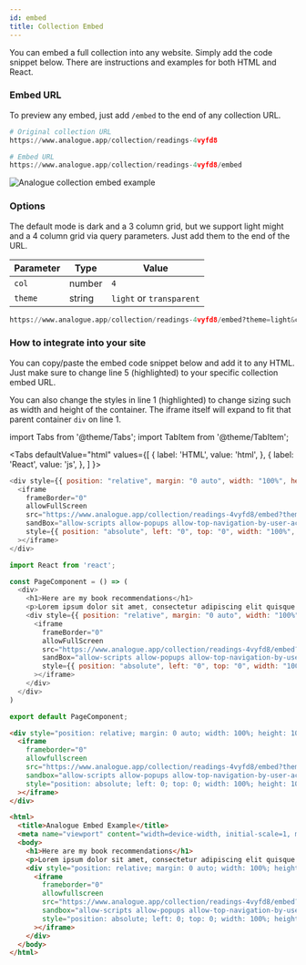 ```yaml
---
id: embed
title: Collection Embed
---
```

You can embed a full collection into any website. Simply add the code snippet below. There are instructions and examples for both HTML and React.

### Embed URL

To preview any embed, just add `/embed` to the end of any collection URL.

```python
# Original collection URL
https://www.analogue.app/collection/readings-4vyfd8

# Embed URL
https://www.analogue.app/collection/readings-4vyfd8/embed
```

![Analogue collection embed example](https://analogue.onrender.com/img/embed.gif)

### Options

The default mode is dark and a 3 column grid, but we support light might and a 4 column grid via query parameters. Just add them to the end of the URL.

Parameter | Type | Value
--------- | ---- | -----------
`col` | number | `4`
`theme` | string | `light` or `transparent`


```python title="Embed URL with option parameters"
https://www.analogue.app/collection/readings-4vyfd8/embed?theme=light&col=4
```

### How to integrate into your site

You can copy/paste the embed code snippet below and add it to any HTML. Just make sure to change line 5 (highlighted) to your specific collection embed URL.

You can also change the styles in line 1 (highlighted) to change sizing such as width and height of the container. The iframe itself will expand to fit that parent container `div` on line 1.

import Tabs from '@theme/Tabs';
import TabItem from '@theme/TabItem';

<Tabs
  defaultValue="html"
  values={[
    { label: 'HTML', value: 'html', },
    { label: 'React', value: 'js', },
  ]
}>
<TabItem value="js">

```js {1,5} title="Embed Code for React"
<div style={{ position: "relative", margin: "0 auto", width: "100%", height: "100%", minHeight: "700px" }}>
  <iframe
    frameBorder="0"
    allowFullScreen
    src="https://www.analogue.app/collection/readings-4vyfd8/embed?theme=light&col=4"
    sandBox="allow-scripts allow-popups allow-top-navigation-by-user-activation allow-forms allow-same-origin"
    style={{ position: "absolute", left: "0", top: "0", width: "100%", height: "100%" }}
  ></iframe>
</div>
```

```js {7-15} title="Example React component with integrated Embed Code"
import React from 'react';

const PageComponent = () => (
  <div>
    <h1>Here are my book recommendations</h1>
    <p>Lorem ipsum dolor sit amet, consectetur adipiscing elit quisque turpis justo, lobortis a molestie nec, mattis sit amet tortor nulla in nisi justo vivamus elit felis fermentum a sodales eu.</p>
    <div style={{ position: "relative", margin: "0 auto", width: "100%", height: "100%", minHeight: "700px" }}>
      <iframe
        frameBorder="0"
        allowFullScreen
        src="https://www.analogue.app/collection/readings-4vyfd8/embed?theme=light&col=4"
        sandBox="allow-scripts allow-popups allow-top-navigation-by-user-activation allow-forms allow-same-origin"
        style={{ position: "absolute", left: "0", top: "0", width: "100%", height: "100%" }}
      ></iframe>
    </div>
  </div>
)

export default PageComponent;
```

</TabItem>

<TabItem value="html">

```html {1,5} title="Embed Code"
<div style="position: relative; margin: 0 auto; width: 100%; height: 100%; min-height: 700px;">
  <iframe
    frameborder="0"
    allowfullscreen
    src="https://www.analogue.app/collection/readings-4vyfd8/embed?theme=light&col=4"
    sandbox="allow-scripts allow-popups allow-top-navigation-by-user-activation allow-forms allow-same-origin"
    style="position: absolute; left: 0; top: 0; width: 100%; height: 100%;"
  ></iframe>
</div>
```

```html {7-15} title="Example HTML Page with integrated Embed Code"
<html>
  <title>Analogue Embed Example</title>
  <meta name="viewport" content="width=device-width, initial-scale=1, maximum-scale=1, user-scalable=0, shrink-to-fit=no, viewport-fit=cover">
  <body>
    <h1>Here are my book recommendations</h1>
    <p>Lorem ipsum dolor sit amet, consectetur adipiscing elit quisque turpis justo, lobortis a molestie nec, mattis sit amet tortor nulla in nisi justo vivamus elit felis fermentum a sodales eu.</p>
    <div style="position: relative; margin: 0 auto; width: 100%; height: 100%; min-height: 700px;">
      <iframe
        frameborder="0"
        allowfullscreen
        src="https://www.analogue.app/collection/readings-4vyfd8/embed?theme=light&col=4"
        sandbox="allow-scripts allow-popups allow-top-navigation-by-user-activation allow-forms allow-same-origin"
        style="position: absolute; left: 0; top: 0; width: 100%; height: 100%;"
      ></iframe>
    </div>
  </body>
</html>
```

</TabItem>
</Tabs>
